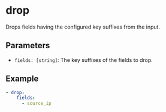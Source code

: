 # drop

Drops fields having the configured key suffixes from the input.

## Parameters

- `fields: [string]`: The key suffixes of the fields to drop.

## Example

```yaml
- drop:
    fields:
      - source_ip
```
